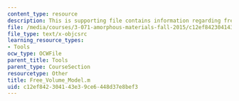 ```yaml
---
content_type: resource
description: This is supporting file contains information regarding free_volume_model.
file: /media/courses/3-071-amorphous-materials-fall-2015/c12ef842304143e39ce6448d37e8bef3_Free_Volume_Model.m
file_type: text/x-objcsrc
learning_resource_types:
- Tools
ocw_type: OCWFile
parent_title: Tools
parent_type: CourseSection
resourcetype: Other
title: Free_Volume_Model.m
uid: c12ef842-3041-43e3-9ce6-448d37e8bef3
---
```

